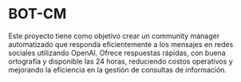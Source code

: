 # BOT-CM
Este proyecto tiene como objetivo crear un community manager automatizado que responda eficientemente a los mensajes en redes sociales utilizando OpenAI. Ofrece respuestas rápidas, con buena ortografía y disponible las 24 horas, reduciendo costos operativos y mejorando la eficiencia en la gestión de consultas de información.

